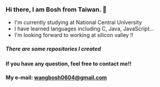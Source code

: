 ### Hi there, I am Bosh from Taiwan. 👋
- I'm currently studying at National Central University
- I have learned languages including C, Java, JavaScript...
- I'm looking forward to working at silicon valley !!


##### There are some repositories I created
**If you have any question, feel free to contact me!!**

#### My e-mail: wangbosh0604@gmail.com
